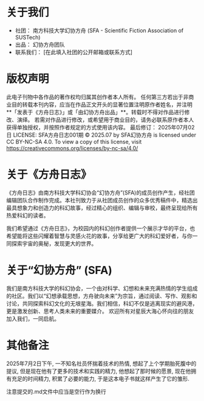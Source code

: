 # 关于我们
- 社团： 南方科技大学幻协方舟 (SFA - Scientific Fiction Association of SUSTech)
- 出品： 幻协方舟团队
- 联系我们： [在此填入社团的公开邮箱或联系方式]

# 版权声明
此电子刊物中各作品的著作权均归属其创作者本人所有。
任何第三方若出于非商业目的转载本刊内容，应当在作品正文开头的显著位置注明原作者姓名，并注明**「发表于《方舟日志》」或「由幻协方舟出品」**。转载时不得对作品进行修改、演绎。
若需对作品进行修改，或希望用于商业目的，请务必联系原作者本人获得单独授权，并按照作者规定的方式使用该内容。
最后修订： 2025年07月02日
LICENSE: SFA方舟日志001期 © 2025.07 by SFA幻协方舟 is licensed under CC BY-NC-SA 4.0. To view a copy of this license, visit https://creativecommons.org/licenses/by-nc-sa/4.0/

# 关于《方舟日志》
《方舟日志》由南方科技大学科幻协会“幻协方舟”(SFA)的成员创作产生，经社团编辑团队合作制作完成。本社刊致力于从社团成员创作的众多优秀稿件中，精选出最具想象力和创造力的科幻故事，经过精心的组织、编辑与审校，最终呈现给所有热爱科幻的读者。

我们希望通过《方舟日志》，为校园内的科幻创作者提供一个展示才华的平台，也希望能将这些闪耀着智慧与灵感火花的故事，分享给更广大的科幻爱好者，与你一同探索宇宙的奥秘，发现更大的世界。

# 关于“幻协方舟” (SFA)
我们是南方科技大学的科幻协会，一个由对科学、幻想和未来充满热情的学生组成的社区。我们以“幻想承载思想，方舟驶向未来”为宗旨，通过阅读、写作、观影和讨论，共同探索科幻文化的无垠星海。我们相信，科幻不仅是逃离现实的避风港，更是激发创新、思考人类未来的重要媒介。
欢迎所有对星辰大海心怀向往的朋友加入我们，一同启航。

# 其他备注
2025年7月2日下午,  一不知名社员怀揣着技术的热情, 想起了上个学期胎死腹中的提议, 但是现在他有了更多的技术和实践的精力, 他想起了那时候的愿景, 现在他拥有充足的时间精力, 积累了必要的能力, 于是这本电子书就这样产生了它的雏形.

注意提交的.md文件中应当是空行作为换行